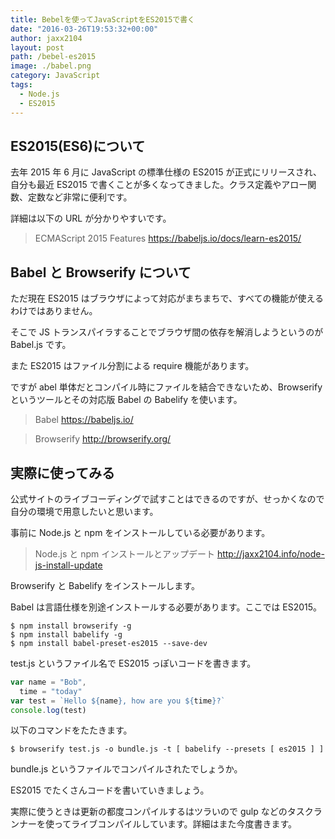 ```yaml
---
title: Bebelを使ってJavaScriptをES2015で書く
date: "2016-03-26T19:53:32+00:00"
author: jaxx2104
layout: post
path: /bebel-es2015
image: ./babel.png
category: JavaScript
tags:
  - Node.js
  - ES2015
---
```


## ES2015(ES6)について

去年 2015 年 6 月に JavaScript の標準仕様の ES2015 が正式にリリースされ、
自分も最近 ES2015 で書くことが多くなってきました。クラス定義やアロー関数、定数など非常に便利です。

詳細は以下の URL が分かりやすいです。

> ECMAScript 2015 Features
> <https://babeljs.io/docs/learn-es2015/>

<!--more-->

## Babel と Browserify について

ただ現在 ES2015 はブラウザによって対応がまちまちで、すべての機能が使えるわけではありません。

そこで JS トランスパイラすることでブラウザ間の依存を解消しようというのが Babel.js です。

また ES2015 はファイル分割による require 機能があります。

ですが abel 単体だとコンパイル時にファイルを結合できないため、Browserify というツールとその対応版 Babel の Babelify を使います。

> Babel
> <https://babeljs.io/>

> Browserify
> <http://browserify.org/>

## 実際に使ってみる

公式サイトのライブコーディングで試すことはできるのですが、せっかくなので自分の環境で用意したいと思います。

事前に Node.js と npm をインストールしている必要があります。

> Node.js と npm インストールとアップデート
> <http://jaxx2104.info/node-js-install-update>

Browserify と Babelify をインストールします。

Babel は言語仕様を別途インストールする必要があります。ここでは ES2015。

```
$ npm install browserify -g
$ npm install babelify -g
$ npm install babel-preset-es2015 --save-dev
```

test.js というファイル名で ES2015 っぽいコードを書きます。

```js
var name = "Bob",
  time = "today"
var test = `Hello ${name}, how are you ${time}?`
console.log(test)
```

以下のコマンドをたたきます。

`$ browserify test.js -o bundle.js -t [ babelify --presets [ es2015 ] ]`

bundle.js というファイルでコンパイルされたでしょうか。

ES2015 でたくさんコードを書いていきましょう。

実際に使うときは更新の都度コンパイルするはツラいので gulp などのタスクランナーを使ってライブコンパイルしています。詳細はまた今度書きます。
